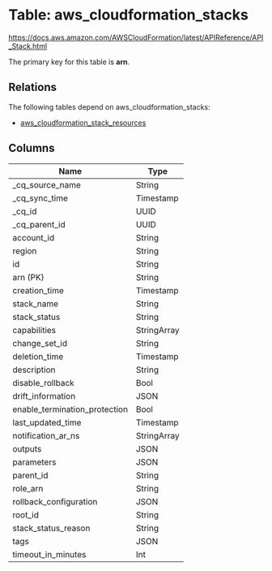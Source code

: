 # Table: aws_cloudformation_stacks

https://docs.aws.amazon.com/AWSCloudFormation/latest/APIReference/API_Stack.html

The primary key for this table is **arn**.

## Relations

The following tables depend on aws_cloudformation_stacks:
  - [aws_cloudformation_stack_resources](aws_cloudformation_stack_resources.md)

## Columns

| Name          | Type          |
| ------------- | ------------- |
|_cq_source_name|String|
|_cq_sync_time|Timestamp|
|_cq_id|UUID|
|_cq_parent_id|UUID|
|account_id|String|
|region|String|
|id|String|
|arn (PK)|String|
|creation_time|Timestamp|
|stack_name|String|
|stack_status|String|
|capabilities|StringArray|
|change_set_id|String|
|deletion_time|Timestamp|
|description|String|
|disable_rollback|Bool|
|drift_information|JSON|
|enable_termination_protection|Bool|
|last_updated_time|Timestamp|
|notification_ar_ns|StringArray|
|outputs|JSON|
|parameters|JSON|
|parent_id|String|
|role_arn|String|
|rollback_configuration|JSON|
|root_id|String|
|stack_status_reason|String|
|tags|JSON|
|timeout_in_minutes|Int|